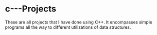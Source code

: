 # c---Projects
These are all projects that I have done using C++. It encompasses simple programs all the way to different utilizations of data structures.
